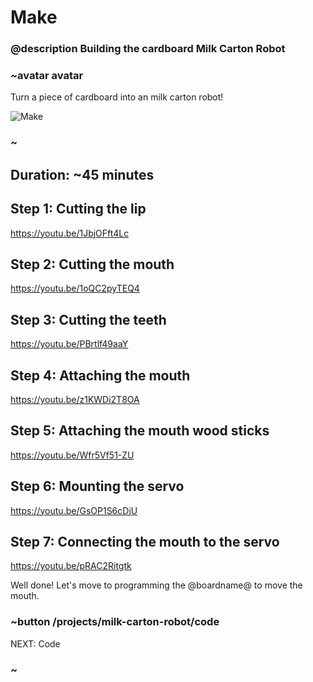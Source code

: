 # Make
### @description Building the cardboard Milk Carton Robot

### ~avatar avatar

Turn a piece of cardboard into an milk carton robot!

![Make](/static/mb/projects/milk-carton-robot/make.jpg)

### ~

## Duration: ~45 minutes


## Step 1: Cutting the lip

https://youtu.be/1JbjOFft4Lc

## Step 2: Cutting the mouth

https://youtu.be/1oQC2pyTEQ4

## Step 3: Cutting the teeth

https://youtu.be/PBrtlf49aaY

## Step 4: Attaching the mouth

https://youtu.be/z1KWDi2T8OA

## Step 5: Attaching the mouth wood sticks

https://youtu.be/Wfr5Vf51-ZU

## Step 6: Mounting the servo

https://youtu.be/GsOP1S6cDjU

## Step 7: Connecting the mouth to the servo

https://youtu.be/pRAC2Ritgtk


Well done! Let's move to programming the @boardname@ to move the mouth.

### ~button /projects/milk-carton-robot/code
NEXT: Code
### ~
